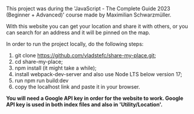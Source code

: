 This project was during the 'JavaScript - The Complete Guide 2023 (Beginner + Advanced)' course made by Maximilian Schwarzmüller.

With this website you can get your location and share it with others, or you can search for an address and it will be pinned on the map.

In order to run the project locally, do the following steps:

1. git clone https://github.com/vladstefc/share-my-place.git;
2. cd share-my-place;
3. npm install (it might take a while);
4. install webpack-dev-server and also use Node LTS below version 17;
5. run npm run build:dev
6. copy the localhost link and paste it in your browser.

**You will need a Google API key in order for the website to work. Google API key is used in both index files and also in 'Utility/Location'.**
